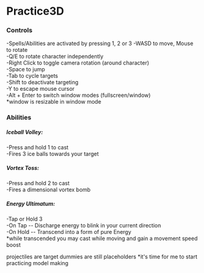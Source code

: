 # Practice3D <br />

### Controls <br />
-Spells/Abilities are activated by pressing 1, 2 or 3
-WASD to move, Mouse to rotate <br />
-Q/E to rotate character independently <br />
-Right Click to toggle camera rotation (around character) <br />
-Space to jump <br />
-Tab to cycle targets <br />
-Shift to deactivate targeting <br />
-Y to escape mouse cursor <br />
-Alt + Enter to switch window modes (fullscreen/window) <br />
  *window is resizable in window mode <br />
  
 ### Abilities <br />
 ##### Iceball Volley: <br />
 -Press and hold 1 to cast <br />
 -Fires 3 ice balls towards your target <br />
 ##### Vortex Toss: <br />
 -Press and hold 2 to cast <br />
 -Fires a dimensional vortex bomb <br />
 ##### Energy Ultimatum: <br />
 -Tap or Hold 3 <br />
 -On Tap -- Discharge energy to blink in your current direction <br />
 -On Hold -- Transcend into a form of pure Energy <br />
  *while transcended you may cast while moving and gain a movement speed boost <br />
  
  projectiles are target dummies are still placeholders
  *it's time for me to start practicing model making
